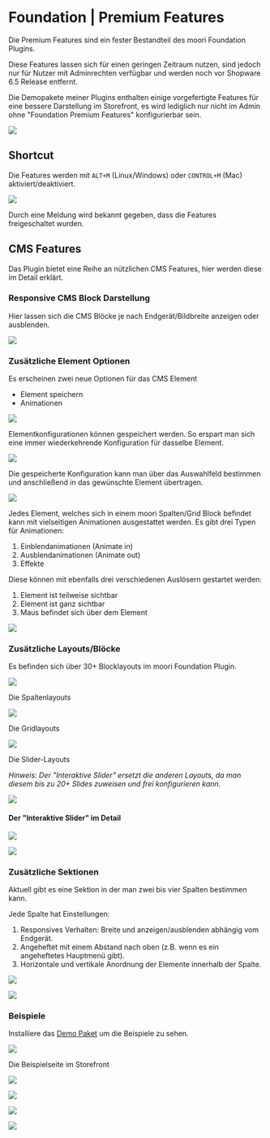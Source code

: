 # Foundation | Premium Features

Die Premium Features sind ein fester Bestandteil des moori Foundation Plugins.

Diese Features lassen sich für einen geringen Zeitraum nutzen, sind jedoch nur für Nutzer mit Adminrechten
verfügbar und werden noch vor Shopware 6.5 Release entfernt.

Die Demopakete meiner Plugins enthalten einige vorgefertigte Features für eine bessere Darstellung im
Storefront, es wird lediglich nur nicht im Admin ohne "Foundation Premium Features" konfigurierbar sein.

![](images/mfu-01.jpg)

## Shortcut

Die Features werden mit `ALT+M` (Linux/Windows) oder `CONTROL+M` (Mac) aktiviert/deaktiviert.

![](images/mfu-02.jpg)

Durch eine Meldung wird bekannt gegeben, dass die Features freigeschaltet wurden.

## CMS Features

Das Plugin bietet eine Reihe an nützlichen CMS Features, hier werden diese im Detail erklärt.

### Responsive CMS Block Darstellung

Hier lassen sich die CMS Blöcke je nach Endgerät/Bildbreite anzeigen oder ausblenden.

![](images/mfu-03.jpg)

### Zusätzliche Element Optionen

Es erscheinen zwei neue Optionen für das CMS Element

- Element speichern
- Animationen

![](images/mfu-04.jpg)

Elementkonfigurationen können gespeichert werden. So erspart man sich eine immer
wiederkehrende Konfiguration für dasselbe Element.

![](images/mfu-05.jpg)

Die gespeicherte Konfiguration kann man über das Auswahlfeld bestimmen und anschließend
in das gewünschte Element übertragen.

![](images/mfu-06.jpg)

Jedes Element, welches sich in einem moori Spalten/Grid Block befindet kann mit
vielseitigen Animationen ausgestattet werden. Es gibt drei Typen für Animationen:

1. Einblendanimationen (Animate in)
2. Ausblendanimationen (Animate out)
3. Effekte

Diese können mit ebenfalls drei verschiedenen Auslösern gestartet werden:

1. Element ist teilweise sichtbar
1. Element ist ganz sichtbar
1. Maus befindet sich über dem Element

![](images/mfu-07.jpg)

### Zusätzliche Layouts/Blöcke

Es befinden sich über 30+ Blocklayouts im moori Foundation Plugin.

![](images/mfu-08.jpg)

Die Spaltenlayouts

![](images/mfu-09.jpg)

Die Gridlayouts

![](images/mfu-10.jpg)

Die Slider-Layouts

_Hinweis: Der "Interaktive Slider" ersetzt die anderen Layouts, da man diesem
bis zu 20+ Slides zuweisen und frei konfigurieren kann._

![](images/mfu-11.jpg)

#### Der "Interaktive Slider" im Detail

![](images/mfu-12.jpg)

![](images/mfu-13.jpg)

### Zusätzliche Sektionen

Aktuell gibt es eine Sektion in der man zwei bis vier Spalten bestimmen kann.

Jede Spalte hat Einstellungen:

1. Responsives Verhalten: Breite und anzeigen/ausblenden abhängig vom Endgerät.
2. Angeheftet mit einem Abstand nach oben (z.B. wenn es ein angeheftetes Hauptmenü gibt).
3. Horizontale und vertikale Anordnung der Elemente innerhalb der Spalte.

![](images/mfu-14.jpg)

![](images/mfu-15.jpg)

### Beispiele

Installiere das [Demo Paket](../MoorlFoundation/demo-assistant.md) um die Beispiele zu sehen.

![](images/mfu-16.jpg)

Die Beispielseite im Storefront

![](images/mfu-17.jpg)

![](images/mfu-18.jpg)

![](images/mfu-19.jpg)

![](images/mfu-20.jpg)
